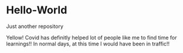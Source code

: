 # Hello-World
Just another repository

Yellow! Covid has definitly helped lot of people like me to find time for learnings!!
In normal days, at this time I would have been in traffic!!
